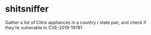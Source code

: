 # shitsniffer
Gather a list of Citrix appliances in a country / state pair, and check if they're vulnerable to CVE-2019-19781
